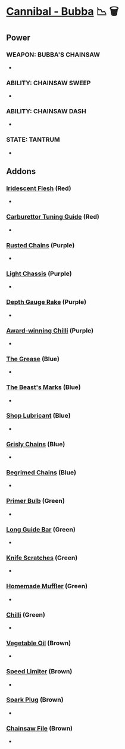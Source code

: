 # [Cannibal - Bubba](<https://deadbydaylight.wiki.gg/wiki/Bubba_Sawyer>) 📉 🗑️

## Power

### WEAPON: BUBBA'S CHAINSAW

-


### ABILITY: CHAINSAW SWEEP

-


### ABILITY: CHAINSAW DASH

-


### STATE: TANTRUM

-


## Addons

### [Iridescent Flesh](<https://deadbydaylight.wiki.gg/wiki/Iridescent_Flesh>) (Red)

-


### [Carburettor Tuning Guide](<https://deadbydaylight.wiki.gg/wiki/Carburettor_Tuning_Guide>) (Red)

-


### [Rusted Chains](<https://deadbydaylight.wiki.gg/wiki/Rusted_Chains>) (Purple)

-


### [Light Chassis](<https://deadbydaylight.wiki.gg/wiki/Light_Chassis>) (Purple)

-


### [Depth Gauge Rake](<https://deadbydaylight.wiki.gg/wiki/Depth_Gauge_Rake>) (Purple)

-


### [Award-winning Chilli](<https://deadbydaylight.wiki.gg/wiki/Award-winning_Chilli>) (Purple)

-


### [The Grease](<https://deadbydaylight.wiki.gg/wiki/The_Grease>) (Blue)

-


### [The Beast's Marks](<https://deadbydaylight.wiki.gg/wiki/The_Beast%27s_Marks>) (Blue)

-


### [Shop Lubricant](<https://deadbydaylight.wiki.gg/wiki/Shop_Lubricant>) (Blue)

-


### [Grisly Chains](<https://deadbydaylight.wiki.gg/wiki/Grisly_Chains>) (Blue)

-


### [Begrimed Chains](<https://deadbydaylight.wiki.gg/wiki/Begrimed_Chains_(Bubba%27s_Chainsaw)>) (Blue)

-


### [Primer Bulb](<https://deadbydaylight.wiki.gg/wiki/Primer_Bulb>) (Green)

-


### [Long Guide Bar](<https://deadbydaylight.wiki.gg/wiki/Long_Guide_Bar>) (Green)

-


### [Knife Scratches](<https://deadbydaylight.wiki.gg/wiki/Knife_Scratches>) (Green)

-


### [Homemade Muffler](<https://deadbydaylight.wiki.gg/wiki/Homemade_Muffler>) (Green)

-


### [Chilli](<https://deadbydaylight.wiki.gg/wiki/Chilli>) (Green)

-


### [Vegetable Oil](<https://deadbydaylight.wiki.gg/wiki/Vegetable_Oil>) (Brown)

-


### [Speed Limiter](<https://deadbydaylight.wiki.gg/wiki/Speed_Limiter>) (Brown)

-


### [Spark Plug](<https://deadbydaylight.wiki.gg/wiki/Spark_Plug>) (Brown)

-


### [Chainsaw File](<https://deadbydaylight.wiki.gg/wiki/Chainsaw_File>) (Brown)

-
